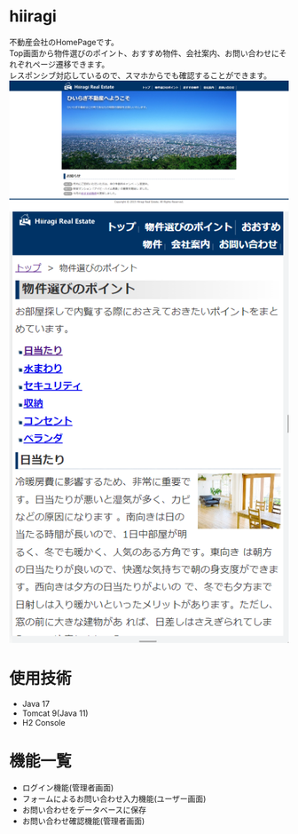 # hiiragi
不動産会社のHomePageです。<br>
Top画面から物件選びのポイント、おすすめ物件、会社案内、お問い合わせにそれぞれページ遷移できます。<br>
レスポンシブ対応しているので、スマホからでも確認することができます。
![hiiragi](./hiiragi.png)
![responsive](./responsive.png)

# 使用技術
- Java 17
- Tomcat 9(Java 11)
- H2 Console

# 機能一覧
- ログイン機能(管理者画面)
- フォームによるお問い合わせ入力機能(ユーザー画面)
- お問い合わせをデータベースに保存
- お問い合わせ確認機能(管理者画面)
